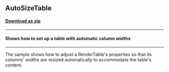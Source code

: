## AutoSizeTable
#### [Download as zip](https://minhaskamal.github.io/DownGit/#/home?url=https://github.com/GrapeCity/ComponentOne-WinForms-Samples/tree/master/NetFramework\Reports\C1Preview\VB\AutoSizeTable)
____
#### Shows how to set up a table with automatic column widths
____
The sample shows how to adjust a RenderTable's properties so that its columns' widths are resized automatically to accommodate the table's content. 